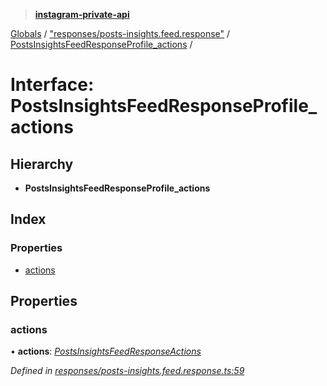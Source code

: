 > **[instagram-private-api](../README.md)**

[Globals](../README.md) / ["responses/posts-insights.feed.response"](../modules/_responses_posts_insights_feed_response_.md) / [PostsInsightsFeedResponseProfile_actions](_responses_posts_insights_feed_response_.postsinsightsfeedresponseprofile_actions.md) /

# Interface: PostsInsightsFeedResponseProfile_actions

## Hierarchy

* **PostsInsightsFeedResponseProfile_actions**

## Index

### Properties

* [actions](_responses_posts_insights_feed_response_.postsinsightsfeedresponseprofile_actions.md#actions)

## Properties

###  actions

• **actions**: *[PostsInsightsFeedResponseActions](_responses_posts_insights_feed_response_.postsinsightsfeedresponseactions.md)*

*Defined in [responses/posts-insights.feed.response.ts:59](https://github.com/dilame/instagram-private-api/blob/e9c516c/src/responses/posts-insights.feed.response.ts#L59)*